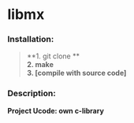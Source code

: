 # libmx
### Installation:
>**1. git clone **  
>**2. make**  
>**3. [compile with source code]**  
### Description:
**Project Ucode: own c-library**  
